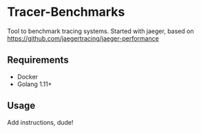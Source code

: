 # Tracer-Benchmarks

Tool to benchmark tracing systems. Started with jaeger, based on https://github.com/jaegertracing/jaeger-performance

## Requirements

* Docker
* Golang 1.11+

## Usage

Add instructions, dude!
